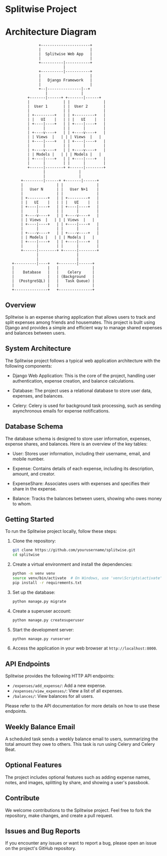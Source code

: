 # Splitwise Project

# Architecture Diagram

                   +----------------------+
                   |                      |
                   |  Splitwise Web App   |
                   |                      |
                   +----------|-----------+
                              |
                   +----------|-----------+
                   |                      |
                   |   Django Framework   |
                   |                      |
                   +--|---------------|--+
                      |               |
              +-------|------+ +-------|------+
              |               | |               |
              |  User 1       | |  User 2       |
              |               | |               |
              | +---------+   | | +---------+   |
              | |   UI    |   | | |   UI    |   |
              | +----|----+   | | +----|----+   |
              |      |        | |      |        |
              | +----v----+   | | +----v----+   |
              | | Views  |   | | | Views  |   |
              | +----|----+   | | +----|----+   |
              |      |        | |      |        |
              | +----v----+   | | +----v----+   |
              | | Models |   | | | Models |   |
              | +----|----+   | | +----|----+   |
              |      |        | |      |        |
              +------|--------+ +------|--------+
                     |               |
                     |               |
           +---------|------+ +-------|------+
           |               | |               |
           |   User N      | |   User N+1    |
           |               | |               |
           | +---------+   | | +---------+   |
           | |   UI    |   | | |   UI    |   |
           | +----|----+   | | +----|----+   |
           |      |        | |      |        |
           | +----v----+   | | +----v----+   |
           | | Views  |   | | | Views  |   |
           | +----|----+   | | +----|----+   |
           |      |        | |      |        |
           | +----v----+   | | +----v----+   |
           | | Models |   | | | Models |   |
           | +----|----+   | | +----|----+   |
           |      |        | |      |        |
           +------|--------+ +------|--------+
                  |                 |
                  |                 |
       +----------|----+   +--------|------+
       |               |   |               |
       |    Database   |   |    Celery     |
       |               |   | (Background   |
       |  (PostgreSQL) |   |   Task Queue) |
       |               |   |               |
       +---------------+   +---------------+


## Overview

Splitwise is an expense sharing application that allows users to track and split expenses among friends and housemates. This project is built using Django and provides a simple and efficient way to manage shared expenses and balances between users.

## System Architecture

The Splitwise project follows a typical web application architecture with the following components:

- Django Web Application: This is the core of the project, handling user authentication, expense creation, and balance calculations.

- Database: The project uses a relational database to store user data, expenses, and balances.

- Celery: Celery is used for background task processing, such as sending asynchronous emails for expense notifications.

## Database Schema

The database schema is designed to store user information, expenses, expense shares, and balances. Here is an overview of the key tables:

- User: Stores user information, including their username, email, and mobile number.

- Expense: Contains details of each expense, including its description, amount, and creator.

- ExpenseShare: Associates users with expenses and specifies their share in the expense.

- Balance: Tracks the balances between users, showing who owes money to whom.

## Getting Started

To run the Splitwise project locally, follow these steps:

1. Clone the repository:

   ```bash
   git clone https://github.com/yourusername/splitwise.git
   cd splitwise
   ```

2. Create a virtual environment and install the dependencies:

   ```bash
   python -m venv venv
   source venv/bin/activate  # On Windows, use 'venv\Scripts\activate'
   pip install -r requirements.txt
   ```

3. Set up the database:

   ```bash
   python manage.py migrate
   ```

4. Create a superuser account:

   ```bash
   python manage.py createsuperuser
   ```

5. Start the development server:

   ```bash
   python manage.py runserver
   ```

6. Access the application in your web browser at `http://localhost:8000`.

## API Endpoints

Splitwise provides the following HTTP API endpoints:

- `/expenses/add_expense/`: Add a new expense.
- `/expenses/view_expenses/`: View a list of all expenses.
- `/balances/`: View balances for all users.

Please refer to the API documentation for more details on how to use these endpoints.

## Weekly Balance Email

A scheduled task sends a weekly balance email to users, summarizing the total amount they owe to others. This task is run using Celery and Celery Beat.

## Optional Features

The project includes optional features such as adding expense names, notes, and images, splitting by share, and showing a user's passbook.

## Contribute

We welcome contributions to the Splitwise project. Feel free to fork the repository, make changes, and create a pull request.

## Issues and Bug Reports

If you encounter any issues or want to report a bug, please open an issue on the project's GitHub repository.

